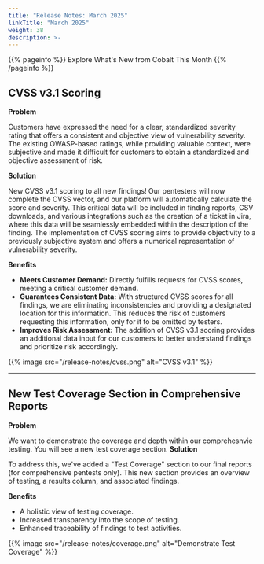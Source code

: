 ```yaml
---
title: "Release Notes: March 2025"
linkTitle: "March 2025"
weight: 38
description: >-
---
```


{{% pageinfo %}}
Explore What's New from Cobalt This Month
{{% /pageinfo %}}

## CVSS v3.1 Scoring
<strong>Problem</strong>

Customers have expressed the need for a clear, standardized severity rating that offers a consistent and objective view of vulnerability severity. The existing OWASP-based ratings, while providing valuable context, were subjective and made it difficult for customers to obtain a standardized and objective assessment of risk.
</br>

<strong>Solution</strong>

New CVSS v3.1 scoring to all new findings! Our pentesters will now complete the CVSS vector, and our platform will automatically calculate the score and severity. This critical data will be included in finding reports, CSV downloads, and various integrations such as the creation of a ticket in Jira, where this data will be seamlessly embedded within the description of the finding. The implementation of CVSS scoring aims to provide objectivity to a previously subjective system and offers a numerical representation of vulnerability severity.

<strong>Benefits</strong>

- <strong>Meets Customer Demand:</strong> Directly fulfills requests for CVSS scores, meeting a critical customer demand.
- <strong>Guarantees Consistent Data:</strong> With structured CVSS scores for all findings, we are eliminating inconsistencies and providing a designated location for this information. This reduces the risk of customers requesting this information, only for it to be omitted by testers.
- <strong>Improves Risk Assessment:</strong> The addition of CVSS v3.1 scoring provides an additional data input for our customers to better understand findings and prioritize risk accordingly.

{{% image src="/release-notes/cvss.png" alt="CVSS v3.1" %}}

---

## New Test Coverage Section in Comprehensive Reports
<strong>Problem</strong>

We want to demonstrate the coverage and depth within our comprehesnvie testing. You will see a new test coverage section.
<strong>Solution</strong>

To address this, we've added a "Test Coverage" section to our final reports (for comprehensive pentests only). This new section provides an overview of testing, a results column, and associated findings.

<strong>Benefits</strong>
- A holistic view of testing coverage.
- Increased transparency into the scope of testing.
- Enhanced traceability of findings to test activities.

{{% image src="/release-notes/coverage.png" alt="Demonstrate Test Coverage" %}}
